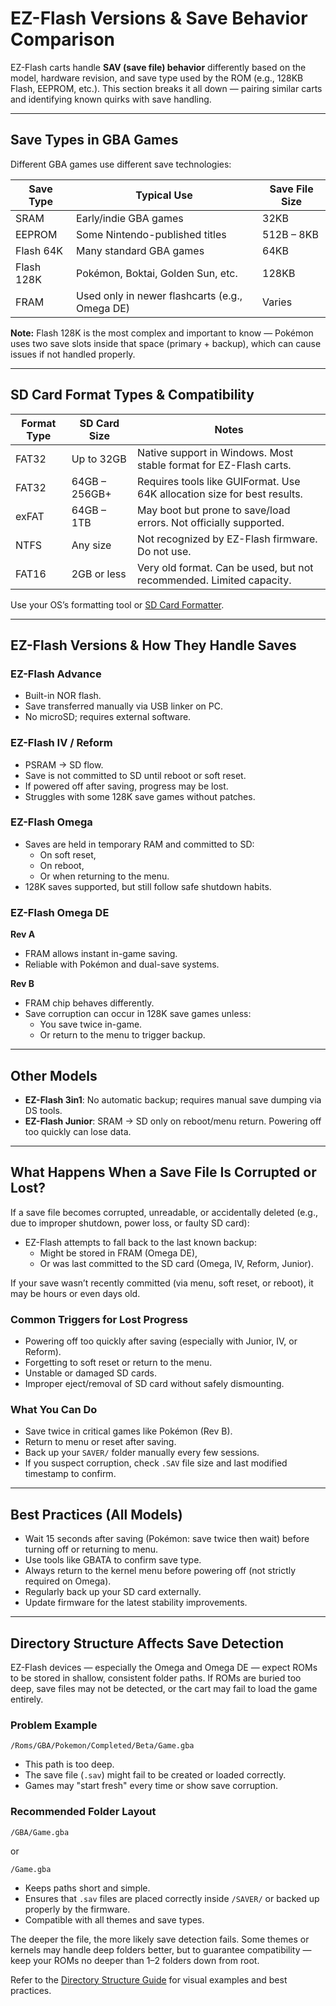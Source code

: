 # EZ-Flash Versions & Save Behavior Comparison

EZ-Flash carts handle **SAV (save file) behavior** differently based on the model, hardware revision, and save type used by the ROM (e.g., 128KB Flash, EEPROM, etc.). This section breaks it all down — pairing similar carts and identifying known quirks with save handling.

---

## Save Types in GBA Games

Different GBA games use different save technologies:

| Save Type   | Typical Use                          | Save File Size |
|-------------|--------------------------------------|----------------|
| SRAM        | Early/indie GBA games                | 32KB           |
| EEPROM      | Some Nintendo-published titles       | 512B – 8KB     |
| Flash 64K   | Many standard GBA games              | 64KB           |
| Flash 128K  | Pokémon, Boktai, Golden Sun, etc.    | 128KB          |
| FRAM        | Used only in newer flashcarts (e.g., Omega DE) | Varies |

**Note:** Flash 128K is the most complex and important to know — Pokémon uses two save slots inside that space (primary + backup), which can cause issues if not handled properly.

---

## SD Card Format Types & Compatibility

| Format Type | SD Card Size        | Notes                                                                 |
|-------------|---------------------|-----------------------------------------------------------------------|
| FAT32       | Up to 32GB          | Native support in Windows. Most stable format for EZ-Flash carts.     |
| FAT32       | 64GB – 256GB+       | Requires tools like GUIFormat. Use 64K allocation size for best results. |
| exFAT       | 64GB – 1TB          | May boot but prone to save/load errors. Not officially supported.     |
| NTFS        | Any size            | Not recognized by EZ-Flash firmware. Do not use.                      |
| FAT16       | 2GB or less         | Very old format. Can be used, but not recommended. Limited capacity.  |

Use your OS’s formatting tool or [SD Card Formatter](https://www.sdcard.org/downloads/formatter/).

---

## EZ-Flash Versions & How They Handle Saves

### EZ-Flash Advance
- Built-in NOR flash.
- Save transferred manually via USB linker on PC.
- No microSD; requires external software.

### EZ-Flash IV / Reform
- PSRAM → SD flow.
- Save is not committed to SD until reboot or soft reset.
- If powered off after saving, progress may be lost.
- Struggles with some 128K save games without patches.

### EZ-Flash Omega
- Saves are held in temporary RAM and committed to SD:
  - On soft reset,
  - On reboot,
  - Or when returning to the menu.
- 128K saves supported, but still follow safe shutdown habits.

### EZ-Flash Omega DE

**Rev A**
- FRAM allows instant in-game saving.
- Reliable with Pokémon and dual-save systems.

**Rev B**
- FRAM chip behaves differently.
- Save corruption can occur in 128K save games unless:
  - You save twice in-game.
  - Or return to the menu to trigger backup.

---

## Other Models

- **EZ-Flash 3in1**: No automatic backup; requires manual save dumping via DS tools.
- **EZ-Flash Junior**: SRAM → SD only on reboot/menu return. Powering off too quickly can lose data.

---

## What Happens When a Save File Is Corrupted or Lost?

If a save file becomes corrupted, unreadable, or accidentally deleted (e.g., due to improper shutdown, power loss, or faulty SD card):

- EZ-Flash attempts to fall back to the last known backup:
  - Might be stored in FRAM (Omega DE),
  - Or was last committed to the SD card (Omega, IV, Reform, Junior).

If your save wasn’t recently committed (via menu, soft reset, or reboot), it may be hours or even days old.

### Common Triggers for Lost Progress

- Powering off too quickly after saving (especially with Junior, IV, or Reform).
- Forgetting to soft reset or return to the menu.
- Unstable or damaged SD cards.
- Improper eject/removal of SD card without safely dismounting.

### What You Can Do

- Save twice in critical games like Pokémon (Rev B).
- Return to menu or reset after saving.
- Back up your `SAVER/` folder manually every few sessions.
- If you suspect corruption, check `.SAV` file size and last modified timestamp to confirm.

---

## Best Practices (All Models)

- Wait 15 seconds after saving (Pokémon: save twice then wait) before turning off or returning to menu.
- Use tools like GBATA to confirm save type.
- Always return to the kernel menu before powering off (not strictly required on Omega).
- Regularly back up your SD card externally.
- Update firmware for the latest stability improvements.

---

## Directory Structure Affects Save Detection

EZ-Flash devices — especially the Omega and Omega DE — expect ROMs to be stored in shallow, consistent folder paths. If ROMs are buried too deep, save files may not be detected, or the cart may fail to load the game entirely.

### Problem Example

```
/Roms/GBA/Pokemon/Completed/Beta/Game.gba
```

- This path is too deep.
- The save file (`.sav`) might fail to be created or loaded correctly.
- Games may "start fresh" every time or show save corruption.

### Recommended Folder Layout

```
/GBA/Game.gba
```

or

```
/Game.gba
```

- Keeps paths short and simple.
- Ensures that `.sav` files are placed correctly inside `/SAVER/` or backed up properly by the firmware.
- Compatible with all themes and save types.

The deeper the file, the more likely save detection fails. Some themes or kernels may handle deep folders better, but to guarantee compatibility — keep your ROMs no deeper than 1–2 folders down from root.

Refer to the [Directory Structure Guide](https://github.com/ChimeraGaming/EZ-Flash_Guide/blob/main/Docs/Directory_Structure.md) for visual examples and best practices.
